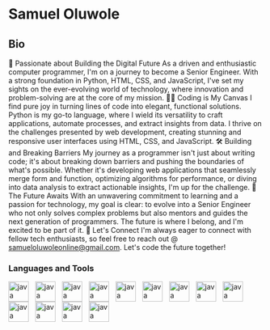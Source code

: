 # Samuel Oluwole

## Bio
🚀 Passionate about Building the Digital Future
As a driven and enthusiastic computer programmer, I'm on a journey to become a Senior Engineer. With a strong foundation in Python, HTML, CSS, and JavaScript, I've set my sights on the ever-evolving world of technology, where innovation and problem-solving are at the core of my mission.
👨‍💻 Coding is My Canvas
I find pure joy in turning lines of code into elegant, functional solutions. Python is my go-to language, where I wield its versatility to craft applications, automate processes, and extract insights from data. I thrive on the challenges presented by web development, creating stunning and responsive user interfaces using HTML, CSS, and JavaScript.
🛠️ Building and Breaking Barriers
My journey as a programmer isn't just about writing code; it's about breaking down barriers and pushing the boundaries of what's possible. Whether it's developing web applications that seamlessly merge form and function, optimizing algorithms for performance, or diving into data analysis to extract actionable insights, I'm up for the challenge.
🌟 The Future Awaits
With an unwavering commitment to learning and a passion for technology, my goal is clear: to evolve into a Senior Engineer who not only solves complex problems but also mentors and guides the next generation of programmers. The future is where I belong, and I'm excited to be part of it.
📧 Let's Connect
I'm always eager to connect with fellow tech enthusiasts, so feel free to reach out @ samueloluwoleonline@gmail.com. Let's code the future together!

### Languages and Tools
<img align="left" alt="java" width="40px" style="padding-right:10px;" src="https://cdn.jsdelivr.net/gh/devicons/devicon/icons/python/python-original-wordmark.svg" />
<img align="left" alt="java" width="40px" style="padding-right:10px;" src="https://cdn.jsdelivr.net/gh/devicons/devicon/icons/html5/html5-plain-wordmark.svg" />
<img align="left" alt="java" width="40px" style="padding-right:10px;" src="https://cdn.jsdelivr.net/gh/devicons/devicon/icons/css3/css3-plain-wordmark.svg" />
<img align="left" alt="java" width="40px" style="padding-right:10px;" src="https://cdn.jsdelivr.net/gh/devicons/devicon/icons/javascript/javascript-original.svg" />
<img align="left" alt="java" width="40px" style="padding-right:10px;" src="https://cdn.jsdelivr.net/gh/devicons/devicon/icons/sqlite/sqlite-original-wordmark.svg" />                
<img align="left" alt="java" width="40px" style="padding-right:10px;" src="https://cdn.jsdelivr.net/gh/devicons/devicon/icons/flask/flask-original-wordmark.svg" />                
<img align="left" alt="java" width="40px" style="padding-right:10px;" src="https://cdn.jsdelivr.net/gh/devicons/devicon/icons/fastapi/fastapi-original-wordmark.svg" />
<img align="left" alt="java" width="40px" style="padding-right:10px;" src="https://cdn.jsdelivr.net/gh/devicons/devicon/icons/git/git-plain.svg" />          
<img align="left" alt="java" width="40px" style="padding-right:10px;" src="https://cdn.jsdelivr.net/gh/devicons/devicon/icons/github/github-original-wordmark.svg" />
<img align="left" alt="java" width="40px" style="padding-right:10px;" src="https://cdn.jsdelivr.net/gh/devicons/devicon/icons/nodejs/nodejs-original-wordmark.svg" />         
<img align="left" alt="java" width="40px" style="padding-right:10px;" src="https://cdn.jsdelivr.net/gh/devicons/devicon/icons/react/react-original-wordmark.svg" />
<img align="left" alt="java" width="40px" style="padding-right:10px;" src="https://cdn.jsdelivr.net/gh/devicons/devicon/icons/java/java-original-wordmark.svg" />     
<img align="left" alt="java" width="40px" style="padding-right:10px;" src="https://cdn.jsdelivr.net/gh/devicons/devicon/icons/mongodb/mongodb-original-wordmark.svg" />

          
          
          

<!--
**samueloluwoleb/samueloluwoleb** is a ✨ _special_ ✨ repository because its `README.md` (this file) appears on your GitHub profile.

Here are some ideas to get you started:

- 🔭 I’m currently working on ...
- 🌱 I’m currently learning ...
- 👯 I’m looking to collaborate on ...
- 🤔 I’m looking for help with ...
- 💬 Ask me about ...
- 📫 How to reach me: ...
- 😄 Pronouns: ...
- ⚡ Fun fact: ...
-->
